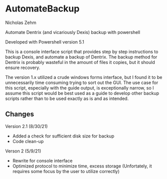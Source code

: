 # AutomateBackup
Nicholas Zehm

Automate Dentrix (and vicariously Dexis) backup with powershell

Developed with Powershell version 5.1

This is a console interface script that provides step by step instructions to backup Dexis, and automate a backup of Dentrix. The backup method for Dentrix is probably wasteful in the amount of files it copies, but it should ensure recovery.

The version 1.x utilized a crude windows forms interface, but I found it to be unnecessarily time consuming trying to sort out the GUI. The use case for this script, especially with the guide output, is exceptionally narrow, so I assume this script would be best used as a guide to develop other backup scripts rather than to be used exactly as is and as intended.

## Changes
Version 2.1 (8/30/21)
* Added a check for sufficient disk size for backup
* Code clean-up

Verson 2 (5/9/21)
* Rewrite for console interface
* Optimized protocol to minimize time, excess storage (Unfortately, it requires some focus by the user to utilize correctly)
